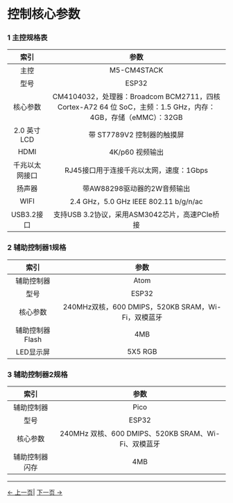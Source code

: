 # 控制核心参数

<!-- <img src="../../resources/8-FilesDownload/2-serialproduct/image.png " width="800" height="auto" /> -->

### 1 主控规格表

| 索引 | 参数 |
| :---------------: | :----------------: |
| 主控 | M5-CM4STACK |
| 型号 | ESP32 |
| 核心参数 | CM4104032，处理器：Broadcom BCM2711，四核 Cortex-A72 64 位 SoC，主频：1.5 GHz，内存：4GB，存储（eMMC）：32GB |
| 2.0 英寸 LCD | 带 ST7789V2 控制器的触摸屏 |
| HDMI | 4K/p60 视频输出 |
| 千兆以太网接口 | RJ45接口用于连接千兆以太网，速度：1Gbps |
| 扬声器 | 带AW88298驱动器的2W音频输出 |
| WIFI | 2.4 GHz，5.0 GHz IEEE 802.11 b/g/n/ac |
| USB3.2接口 | 支持USB 3.2协议，采用ASM3042芯片，高速PCIe桥接 |

### 2 辅助控制器1规格

| 索引 | 参数 |
| :--------------: | :----------------: |
| 辅助控制器 | Atom |
| 型号 | ESP32 |
| 核心参数 | 240MHz双核，600 DMIPS，520KB SRAM，Wi-Fi，双模蓝牙 |
| 辅助控制器Flash| 4MB |
| LED显示屏 | 5X5 RGB |

### 3 辅助控制器2规格

| 索引 | 参数 |
| :------------------: | :----------------: |
| 辅助控制器 | Pico |
| 型号 | ESP32 |
| 核心参数 | 240MHz 双核、600 DMIPS、520KB SRAM、Wi-Fi、双模蓝牙 |
| 辅助控制器闪存| 4MB |
---

[← 上一页](../2-ProductFeature/2.1-MachineSpecification.md)| [下一页 →](../2-ProductFeature/2.3-MechanicalStructureParameter.md)